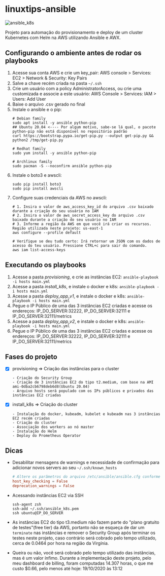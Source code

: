 # linuxtips-ansible
![ansible_k8s](https://miro.medium.com/max/570/0*3vW4ow1OBpXwn_KV.jpg)

Projeto para automação do provisionamento e deploy de um cluster Kubernetes com Helm na AWS utilizando Ansible e AWX.


## Configurando o ambiente antes de rodar os playbooks
1. Acesse sua conta AWS e crie um key_pair: AWS console > Services: EC2 > Network & Security: Key Pairs
2. Salve a chave recém criada na pasta `~/.ssh`
3. Crie um usuário com a policy AdministratorAccess, ou crie uma customizada e associe a este usuário: AWS Console > Services: IAM > Users: Add User
4. Baixe o arquivo .csv gerado no final
6. Instale o ansible e o pip:
    ``` shell
    # Debian family
    sudo apt install -y ansible python-pip
    ## Ubuntu 20.04 <---- Por algum motivo, sabe-se lá qual, o pacote python-pip não está disponível no repositório padrão
    curl https://bootstrap.pypa.io/get-pip.py --output get-pip.py && python2 /tmp/get-pip.py

    # Redhat family
    sudo yum install -y ansible python-pip

    # Archlinux family
    sudo pacman -S --noconfirm ansible python-pip
    ```
7. Instale o boto3 e awscli: 
    ``` shell
    sudo pip install boto3
    sudo pip install awscli
    ```
8. Configure suas credenciais da AWS no awscli:
    ``` shell
    # 1. Insira o valor de aws_access_key_id do arquivo .csv baixado durante a criação do seu usuário no IAM
    # 2. Insira o valor de aws_secret_access_key do arquivo .csv baixado durante a criação do seu usuário no IAM
    # 3. Informe a região da AWS em que você irá criar os recursos. Região utilizada neste projeto: us-east-1
    aws configure --profile default

    # Verifique se deu tudo certo: Irá retornar um JSON com os dados de acesso do teu usuário. Pressione CTRL+c para sair do comando.
    aws iam list-access-keys
    ```

## Executando os playbooks
1. Acesse a pasta *provisioning*, e crie as instâncias EC2: ```ansible-playbook -i hosts main.yml```
2. Acesse a pasta *install_k8s*, e instale o docker e k8s: ```ansible-playbook -i hosts main.yml```
3. Acesse a pasta *deploy_app_v1*, e instale o docker e k8s: ```ansible-playbook -i hosts main.yml```
4. Pegue o IP Público de uma das 3 instâncias EC2 criadas e acesse os endereços: IP_DO_SERVER:32222, IP_DO_SERVER:32111 e IP_DO_SERVER:32111/metrics
5. Acesse a pasta *deploy_app_v2*, e instale o docker e k8s: ```ansible-playbook -i hosts main.yml```
6. Pegue o IP Público de uma das 3 instâncias EC2 criadas e acesse os endereços: IP_DO_SERVER:32222, IP_DO_SERVER:32111 e IP_DO_SERVER:32111/metrics


## Fases do projeto
- [x] provisioning => Criação das instâncias para o cluster
    ```
    - Criação do Security Group
    - Criação de 3 instâncias EC2 do tipo t2.medium, com base na AMI ami-0dba2cb6798deb6d8(Ubuntu 20.04)
    - Arquivo hosts será populado com os IPs públicos e privados das instâncias EC2 criadas
    ```

- [x] install_k8s => Criação do cluster
    ```
    - Instalação do docker, kubeadm, kubelet e kubeadm nas 3 instâncias EC2 recém criadas
    - Criação do cluster
    - Associação dos workers ao nó master
    - Instalação do Helm
    - Deploy do Prometheus Operator
    ```


## Dicas
- Desabilitar mensagens de warnings e necessidade de confirmação para adicionar novos servers ao seu `~/.ssh/known_hosts`
    ``` conf
    # Altere os parâmetros do arquivo /etc/ansible/ansible.cfg conforme abaixo
    host_key_checking = False
    deprecation_warnings = False
    ```
- Acessando instâncias EC2 via SSH
    ``` shell
    ssh-agent zsh
    ssh-add ~/.ssh/ansible_k8s.pem
    ssh ubuntu@IP_DO_SERVER
    ```

- As instâncias EC2 do tipo t3.medium não fazem parte do "plano gratuito de testes"(free tier) da AWS, portanto não se esqueça de dar um `terminate` nas instâncias e remover o Security Group após terminar os testes neste projeto, caso contrário será cobrado pelo tempo utilizado, cerca de 0.0464 por hora na região da Virgínia.

- Queira ou não, você será cobrado pelo tempo utilizado das instâncias, mas é um valor ínfimo. Durante a implementação deste projeto, pelo meu dashboard de billing, foram computadas 14.307 horas, o que me custo $0.66, pelo menos até hoje: 19/10/2020 às 13:12
